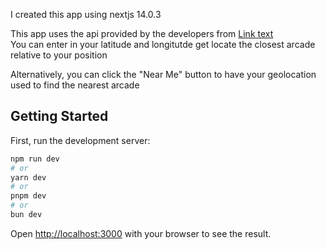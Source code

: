 I created this app using nextjs 14.0.3

This app uses the api provided by the developers from [Link text](pinnballmap.com 'PinballMap')  
You can enter in your latitude and longitutde get locate the closest arcade relative to your position

Alternatively, you can click the "Near Me" button to have your geolocation used
to find the nearest arcade

## Getting Started

First, run the development server:

```bash
npm run dev
# or
yarn dev
# or
pnpm dev
# or
bun dev
```

Open [http://localhost:3000](http://localhost:3000) with your browser to see the result.
